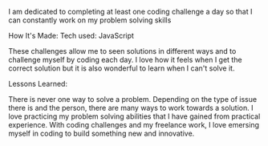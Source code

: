 I am dedicated to completing at least one coding challenge a day so that I can constantly work on my problem solving skills



How It's Made:
Tech used: JavaScript

These challenges allow me to seen solutions in different ways and to challenge myself by coding each day. I love how it feels when I get the correct solution but it is also wonderful to learn when I can't solve it.

Lessons Learned:

There is never one way to solve a problem. Depending on the type of issue there is and the person, there are many ways to work towards a solution. I love practicing my problem solving abilities that I have gained from practical experience. With coding challenges and my freelance work, I love emersing myself in coding to build something new and innovative.


